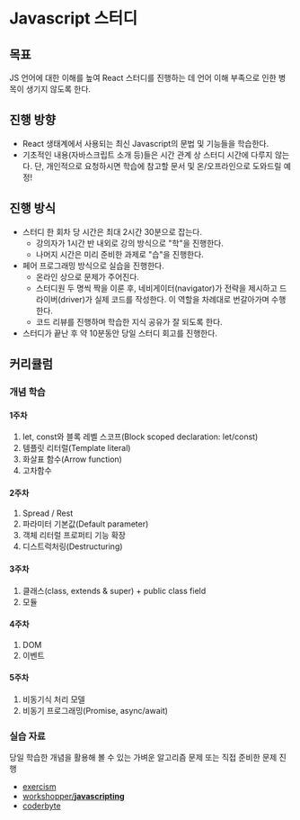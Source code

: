 # Javascript 스터디

## 목표

JS 언어에 대한 이해를 높여 React 스터디를 진행하는 데 언어 이해 부족으로 인한 병목이 생기지 않도록 한다.

## 진행 방향

- React 생태계에서 사용되는 최신 Javascript의 문법 및 기능들을 학습한다.
- 기초적인 내용(자바스크립트 소개 등)들은 시간 관계 상 스터디 시간에 다루지 않는다. 단, 개인적으로 요청하시면 학습에 참고할 문서 및 온/오프라인으로 도와드릴 예정!

## 진행 방식

- 스터디 한 회차 당 시간은 최대 2시간 30분으로 잡는다.
  - 강의자가 1시간 반 내외로 강의 방식으로 "학"을 진행한다.
  - 나머지 시간은 미리 준비한 과제로 "습"을 진행한다.
- 페어 프로그래밍 방식으로 실습을 진행한다.
  - 온라인 상으로 문제가 주어진다.
  - 스터디원 두 명씩 짝을 이룬 후, 네비게이터(navigator)가 전략을 제시하고 드라이버(driver)가 실제 코드를 작성한다. 이 역할을 차례대로 번갈아가며 수행한다.
  - 코드 리뷰를 진행하며 학습한 지식 공유가 잘 되도록 한다.
- 스터디가 끝난 후 약 10분동안 당일 스터디 회고를 진행한다.

## 커리큘럼

### 개념 학습

#### 1주차

1. let, const와 블록 레벨 스코프(Block scoped declaration: let/const)
2. 템플릿 리터럴(Template literal)
3. 화살표 함수(Arrow function)
4. 고차함수

#### 2주차

1. Spread / Rest
2. 파라미터 기본값(Default parameter)
3. 객체 리터럴 프로퍼티 기능 확장
4. 디스트럭처링(Destructuring)

#### 3주차

1. 클래스(class, extends & super) + public class field
2. 모듈

#### 4주차

1. DOM
2. 이벤트

#### 5주차

1. 비동기식 처리 모델
2. 비동기 프로그래밍(Promise, async/await)

### 실습 자료

당일 학습한 개념을 활용해 볼 수 있는 가벼운 알고리즘 문제 또는 직접 준비한 문제 진행

- [exercism](https://exercism.io/tracks/javascript/exercises)
- [workshopper/**javascripting**](https://github.com/workshopper/javascripting)
- [coderbyte](https://coderbyte.com/challenges)
